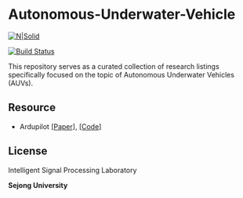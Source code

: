 # Autonomous-Underwater-Vehicle

[![N|Solid](https://cldup.com/dTxpPi9lDf.thumb.png)](https://nodesource.com/products/nsolid)

[![Build Status](https://travis-ci.org/joemccann/dillinger.svg?branch=master)](https://travis-ci.org/joemccann/dillinger)

This repository serves as a curated collection of research listings specifically focused on the topic of Autonomous Underwater Vehicles (AUVs).

## Resource

- Ardupilot [[Paper]](https://cdn.openai.com/papers/Learning_Transferable_Visual_Models_From_Natural_Language_Supervision.pdf), [[Code]](https://github.com/tridge/ardupilot.git)

## License

Intelligent Signal Processing Laboratory

**Sejong University**
